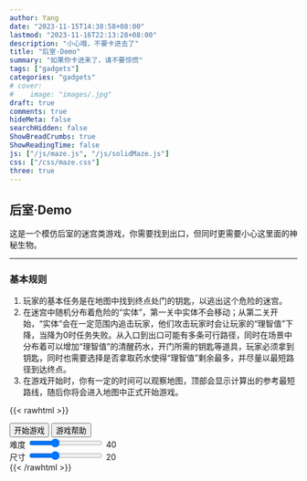 ```yaml
---
author: Yang
date: "2023-11-15T14:38:58+08:00"
lastmod: "2023-11-16T22:13:28+08:00"
description: "小心哦，不要卡进去了"
title: "后室·Demo"
summary: "如果你卡进来了，请不要惊慌"
tags: ["gadgets"]
categories: "gadgets"
# cover: 
#    image: "images/.jpg"
draft: true
comments: true
hideMeta: false
searchHidden: false
ShowBreadCrumbs: true
ShowReadingTime: false
js: ["/js/maze.js", "/js/solidMaze.js"]
css: ["/css/maze.css"]
three: true
---
```


## 后室·Demo

这是一个模仿后室的迷宫类游戏，你需要找到出口，但同时更需要小心这里面的神秘生物。

---

### 基本规则

1. 玩家的基本任务是在地图中找到终点处门的钥匙，以逃出这个危险的迷宫。
2. 在迷宫中随机分布着危险的“实体”，第一关中实体不会移动；从第二关开始，“实体”会在一定范围内追击玩家，他们攻击玩家时会让玩家的“理智值”下降，当降为0时任务失败。从入口到出口可能有多条可行路径，同时在场景中分布着可以增加“理智值”的清醒药水，开门所需的钥匙等道具，玩家必须拿到钥匙，同时也需要选择是否拿取药水使得“理智值”剩余最多，并尽量以最短路径到达终点。
3. 在游戏开始时，你有一定的时间可以观察地图，顶部会显示计算出的参考最短路线，随后你将会进入地图中正式开始游戏。

{{< rawhtml >}}
<div class="stage">
    <div class="menu">
        <div class="menu-item">
            <button type="button" id="startGame">开始游戏</button>
            <button type="button" id="showHelp">游戏帮助</button>
            <div class="slider">
            <label for="easyBar">难度</label>
            <input type="range" id="easyBar" value="40" min="10" max="100" step="5">
            <label for="easyBar" id="easyLabel">40</label>
            </div>
            <div class="slider">
            <label for="sizeBar">尺寸</label>
            <input type="range" id="sizeBar" value="20" min="10" max="40" step="2">
            <label for="sizeBar" id="sizeLabel">20</label>
            </div>
        </div>
    </div>
        <div id="maze-container"></div>
    <div class="mask" id="mask" style="display:none;">
    <div id="help" style="display:none;">
        <h1>Help</h1>
        <p>Use arrow keys to move the player.</p>
        <p>Collect props and avoid monsters.</p>
        <p>Props can help you recover.</p>
        <p>Monsters will bite you.</p>
        <p>Good luck!</p>
        <button class="closeBtn" id="closeBtn">Close</button>
    </div>
    </div>
    <div id="solidMaze"></div>
</div>
{{< /rawhtml >}}
